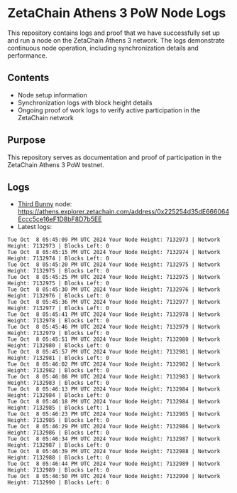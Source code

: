 # ZetaChain Athens 3 PoW Node Logs
This repository contains logs and proof that we have successfully set up and run a node on the ZetaChain Athens 3 network. The logs demonstrate continuous node operation, including synchronization details and performance.

## Contents
- Node setup information
- Synchronization logs with block height details
- Ongoing proof of work logs to verify active participation in the ZetaChain network

## Purpose
This repository serves as documentation and proof of participation in the ZetaChain Athens 3 PoW testnet.

## Logs

- [Third Bunny](https://thirdbunny.xyz/) node: https://athens.explorer.zetachain.com/address/0x225254d35dE666064Eccc5ce16eF1D8bF8D7b5EE
- Latest logs:
```
Tue Oct  8 05:45:09 PM UTC 2024 Your Node Height: 7132973 | Network Height: 7132973 | Blocks Left: 0
Tue Oct  8 05:45:15 PM UTC 2024 Your Node Height: 7132974 | Network Height: 7132974 | Blocks Left: 0
Tue Oct  8 05:45:20 PM UTC 2024 Your Node Height: 7132975 | Network Height: 7132975 | Blocks Left: 0
Tue Oct  8 05:45:25 PM UTC 2024 Your Node Height: 7132975 | Network Height: 7132975 | Blocks Left: 0
Tue Oct  8 05:45:30 PM UTC 2024 Your Node Height: 7132976 | Network Height: 7132976 | Blocks Left: 0
Tue Oct  8 05:45:36 PM UTC 2024 Your Node Height: 7132977 | Network Height: 7132977 | Blocks Left: 0
Tue Oct  8 05:45:41 PM UTC 2024 Your Node Height: 7132978 | Network Height: 7132978 | Blocks Left: 0
Tue Oct  8 05:45:46 PM UTC 2024 Your Node Height: 7132979 | Network Height: 7132979 | Blocks Left: 0
Tue Oct  8 05:45:51 PM UTC 2024 Your Node Height: 7132980 | Network Height: 7132980 | Blocks Left: 0
Tue Oct  8 05:45:57 PM UTC 2024 Your Node Height: 7132981 | Network Height: 7132981 | Blocks Left: 0
Tue Oct  8 05:46:02 PM UTC 2024 Your Node Height: 7132982 | Network Height: 7132982 | Blocks Left: 0
Tue Oct  8 05:46:08 PM UTC 2024 Your Node Height: 7132983 | Network Height: 7132983 | Blocks Left: 0
Tue Oct  8 05:46:13 PM UTC 2024 Your Node Height: 7132984 | Network Height: 7132984 | Blocks Left: 0
Tue Oct  8 05:46:18 PM UTC 2024 Your Node Height: 7132984 | Network Height: 7132985 | Blocks Left: 1
Tue Oct  8 05:46:23 PM UTC 2024 Your Node Height: 7132985 | Network Height: 7132985 | Blocks Left: 0
Tue Oct  8 05:46:29 PM UTC 2024 Your Node Height: 7132986 | Network Height: 7132986 | Blocks Left: 0
Tue Oct  8 05:46:34 PM UTC 2024 Your Node Height: 7132987 | Network Height: 7132987 | Blocks Left: 0
Tue Oct  8 05:46:39 PM UTC 2024 Your Node Height: 7132988 | Network Height: 7132988 | Blocks Left: 0
Tue Oct  8 05:46:44 PM UTC 2024 Your Node Height: 7132989 | Network Height: 7132989 | Blocks Left: 0
Tue Oct  8 05:46:50 PM UTC 2024 Your Node Height: 7132990 | Network Height: 7132990 | Blocks Left: 0
```
